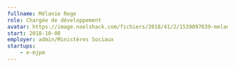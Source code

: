 ```yaml
---
fullname: Mélanie Roge
role: Chargée de développement
avatar: https://image.noelshack.com/fichiers/2018/41/2/1539097039-melanie.jpeg
start: 2018-10-08
employer: admin/Ministères Sociaux
startups:
    - e-mjpm
---
```

